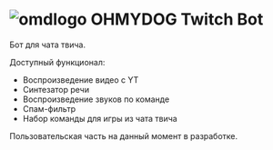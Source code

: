 # ![omdlogo](http://ohmydog.ml:3000/tank2.png) OHMYDOG Twitch Bot
Бот для чата твича.

Доступный функционал:
* Воспроизведение видео с YT
* Синтезатор речи
* Воспроизведение звуков по команде
* Спам-фильтр
* Набор команды для игры из чата твича

Пользовательская часть на данный момент в разработке.
